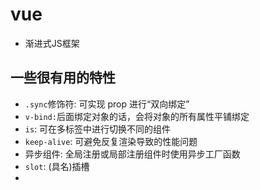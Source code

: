 # vue
- 渐进式JS框架

## 一些很有用的特性
- `.sync`修饰符: 可实现 prop 进行“双向绑定”
- `v-bind:`后面绑定对象的话，会将对象的所有属性平铺绑定
- `is`: 可在多标签中进行切换不同的组件
- `keep-alive`: 可避免反复渲染导致的性能问题
- 异步组件: 全局注册或局部注册组件时使用异步工厂函数
- `slot`: (具名)插槽
- 



